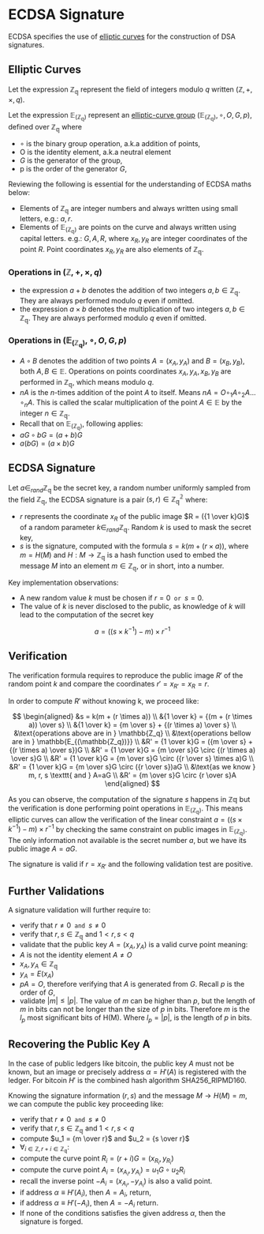 # ECDSA Signature
ECDSA specifies the use of [elliptic curves](./ecgroups.md) for the construction of DSA signatures.

## Elliptic Curves
Let the expression $\mathbb{Z_q}$ represent the field of integers modulo $q$ written $(\mathbb{Z}, +, \times, q)$.

Let the expression $\mathbb{E_{(\mathbb{Z_q})}}$ represent an [elliptic-curve group](./ecgroups.md) $(\mathbb{E_{(\mathbb{Z_q})}}, \circ, O, G, p)$, defined over $\mathbb{Z_q}$ where
- $\circ$ is the binary group operation, a.k.a addition of points,
- O is the identity element, a.k.a neutral element
- $G$ is the generator of the group,
- p is the order of the generator $G$,

Reviewing the following is essential for the understanding of ECDSA maths below:
- Elements of $\mathbb{Z_q}$ are integer numbers and always written using small letters, e.g.: $a, r$.
- Elements of $\mathbb{E_{(\mathbb{Z_q})}}$ are points on the curve and always written using capital letters. e.g.: $G, A, R$, where $x_R, y_R$ are integer coordinates of the point $R$. Point coordinates $x_R, y_R$ are also elements of $\mathbb{Z_q}$.

### Operations in $(\mathbb{Z}, +, \times, q)$
- the expression $a + b$ denotes the addition of two integers $a, b \in \mathbb{Z_q}$. They are always performed modulo $q$ even if omitted.
- the expression $a \times b$ denotes the multiplication of two integers $a, b \in \mathbb{Z_q}$. They are always performed modulo $q$ even if omitted.

### Operations in $(\mathbb{E_{(\mathbb{Z_q})}}, \circ, O, G, p)$
- $A \circ B$ denotes the addition of two points $A=(x_A, y_A) \text{ and } B=(x_B, y_B)$, both $A, B \in \mathbb{E}$. Operations on points coordinates $x_A, y_A, x_B, y_B$ are performed in $\mathbb{Z_q}$, which means modulo $q$.
- $nA$ is the $n$-times addition of the point $A$ to itself. Means $nA=O \circ_1 A \circ_2 A \dots \circ_n A$. This is called the scalar multiplication of the point $A \in \mathbb{E}$ by the integer $n \in \mathbb{Z_q}$.
- Recall that on $\mathbb{E_{(\mathbb{Z_q})}}$, following applies:
- $aG \circ bG = (a + b)G$
- $a (bG) = (a \times b)G$

## ECDSA Signature
Let $a \in_{rand} \mathbb{Z_q}$ be the secret key, a random number uniformly sampled from the field $\mathbb{Z_q}$, the ECDSA signature is a pair $(s,r) \in \mathbb{Z^2_q}$ where:
- $r$ represents the coordinate $x_R$ of the public image $R = ({1 \over k}G)$ of a random parameter $k \in_{rand} \mathbb{Z_q}$. Random $k$ is used to mask the secret key,
- $s$ is the signature, computed with the formula $s = k(m+ (r \times a))$, where $m=H (M)$ and $H : M \rightarrow \mathbb{Z_q}$ is a hash function used to embed the message $M$ into an element $m \in \mathbb{Z_q}$, or in short, into a number.

Key implementation observations:
- A new random value $k$ must be chosen if $r=0 \texttt{ or }s = 0$.
- The value of $k$ is never disclosed to the public, as knowledge of $k$ will lead to the computation of the secret key

$$a = ((s \times k^{-1}) - m) \times r^{-1}$$

## Verification
The verification formula requires to reproduce the public image $R'$ of the random point $k$ and compare the coordinates $r'=x_{R'}=x_R=r$.

In order to compute $R'$ without knowing k, we proceed like:

$$
\begin{aligned}
&s = k(m + (r \times a))
\\
&{1 \over k} = {(m + (r \times a)) \over s}
\\
&{1 \over k} = {m \over s} + {(r \times a) \over s}
\\
&\text{operations above are in } \mathbb{Z_q}
\\
&\text{operations bellow are in } \mathbb{E_{(\mathbb{Z_q})}}
\\
&R' = {1 \over k}G = ({m \over s} + {(r \times a) \over s})G
\\
&R' = {1 \over k}G = {m \over s}G \circ {(r \times a) \over s}G
\\
&R' = {1 \over k}G = {m \over s}G \circ ({r \over s} \times a)G
\\
&R' = {1 \over k}G = {m \over s}G \circ ({r \over s})aG
\\
&\text{as we know } m, r, s \texttt{ and } A=aG
\\
&R' = {m \over s}G \circ {r \over s}A
\end{aligned}
$$

As you can observe, the computation of the signature $s$ happens in $\mathbb{Zq}$ but the verification is done performing point operations in $\mathbb{E_{(\mathbb{Z_q})}}$. This means elliptic curves can allow the verification of the linear constraint $a = ((s \times k^{-1}) - m) \times r^{-1}$ by checking the same constraint on public images in $\mathbb{E_{(\mathbb{Z_q})}}$. The only information not available is the secret number $a$, but we have its public image $A=aG$.

The signature is valid if $r = x_{R'}$ and the following validation test are positive.

## Further Validations
A signature validation will further require to:
- verify that $r \ne 0 \texttt{ and } s \ne 0$
- verify that $r,s \in \mathbb{Z_q}$ and $1 \lt r,s \lt q$
- validate that the public key $A = (x_A, y_A)$ is a valid curve point meaning:
- $A$ is not the identity element $A \ne O$
- $x_A, y_A \in \mathbb{Z_q}$
- $y_A = E(x_A)$
- $pA = O$, therefore verifying that $A$ is generated from $G$. Recall $p$ is the order of $G$,
- validate $|m| \le |p|$. The value of $m$ can be higher than $p$, but the length of $m$ in bits can not be longer than the size of $p$ in bits. Therefore $m$ is the $l_p$ most significant bits of H(M). Where $l_p = |p|$, is the length of $p$ in bits.

## Recovering the Public Key A
In the case of public ledgers like bitcoin, the public key $A$ must not be known, but an image or precisely address $\alpha = H'(A)$ is registered with the ledger. For bitcoin $H'$ is the combined hash algorithm SHA256_RIPMD160.

Knowing the signature information $(r, s)$ and the message $M \rightarrow H(M)=m$, we can compute the public key proceeding like:
- verify that $r \ne 0 \texttt{ and } s \ne 0$
- verify that $r,s \in \mathbb{Z_q}$ and $1 \lt r,s \lt q$
- compute $u_1 = {m \over r}$ and $u_2 = {s \over r}$
- $\forall_{i\in \mathbb{Z}, r+i \in \mathbb{Z_q}}$:
- compute the curve point $R_i = (r+i)G = (x_{R_i}, y_{R_i})$
- compute the curve point $A_i = (x_{A_i}, y_{A_i})= u_1G \circ u_2R_i$
- recall the inverse point $-A_i = (x_{A_i}, -y_{A_i})$ is also a valid point.
- if address $\alpha \equiv H'(A_i)$, then $A = A_i$, return,
- if address $\alpha \equiv H'(-A_i)$, then $A = -A_i$ return.
- If none of the conditions satisfies the given address $\alpha$, then the signature is forged.